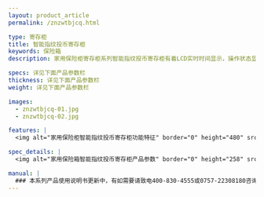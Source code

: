 ```yaml
---
layout: product_article
permalink: /znzwtbjcq.html

type: 寄存柜
title: 智能指纹投币寄存柜
keywords: 保险箱
description: 家用保险柜寄存柜系列智能指纹投币寄存柜有着LCD实时时间显示，操作状态显示及语音操作向导，使产品更具人性化，一个主控柜可帮多个拓展柜。

specs: 详见下面产品参数栏
thickness: 详见下面产品参数栏
weight: 详见下面产品参数栏

images:
  - znzwtbjcq-01.jpg
  - znzwtbjcq-02.jpg

features: |
  <img alt="家用保险柜智能指纹投币寄存柜功能特征" border="0" height="480" src="%PRODIMGS%/znzwtbjcq-gn.jpg" width="538" />

spec_details: |
  <img alt="家用保险箱智能指纹投币寄存柜产品参数" border="0" height="258" src="%PRODIMGS%/znzwtbjcq-cpcs.jpg" width="538" />

manual: |
  ### 本系列产品使用说明书更新中，有如需要请致电400-830-4555或0757-22308180咨询，谢谢！
---
```

